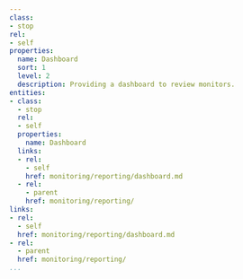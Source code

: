 ```yaml
---
class:
- stop
rel:
- self
properties:
  name: Dashboard
  sort: 1
  level: 2
  description: Providing a dashboard to review monitors.
entities:
- class:
  - stop
  rel:
  - self
  properties:
    name: Dashboard
  links:
  - rel:
    - self
    href: monitoring/reporting/dashboard.md
  - rel:
    - parent
    href: monitoring/reporting/
links:
- rel:
  - self
  href: monitoring/reporting/dashboard.md
- rel:
  - parent
  href: monitoring/reporting/
...
```

